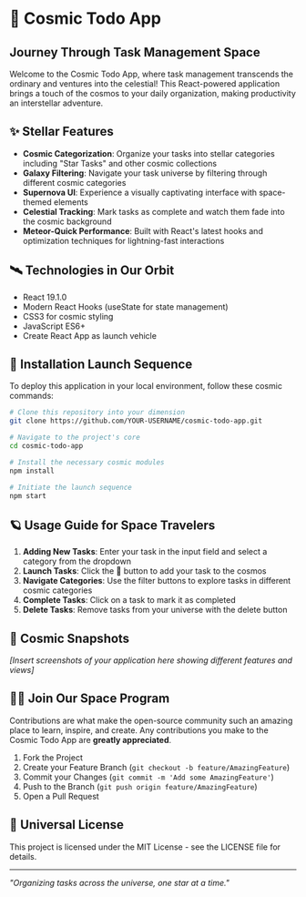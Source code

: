# 🚀 Cosmic Todo App

## Journey Through Task Management Space

Welcome to the Cosmic Todo App, where task management transcends the ordinary and ventures into the celestial! This React-powered application brings a touch of the cosmos to your daily organization, making productivity an interstellar adventure.

## ✨ Stellar Features

- **Cosmic Categorization**: Organize your tasks into stellar categories including "Star Tasks" and other cosmic collections
- **Galaxy Filtering**: Navigate your task universe by filtering through different cosmic categories
- **Supernova UI**: Experience a visually captivating interface with space-themed elements
- **Celestial Tracking**: Mark tasks as complete and watch them fade into the cosmic background
- **Meteor-Quick Performance**: Built with React's latest hooks and optimization techniques for lightning-fast interactions

## 🛰️ Technologies in Our Orbit

- React 19.1.0
- Modern React Hooks (useState for state management)
- CSS3 for cosmic styling
- JavaScript ES6+
- Create React App as launch vehicle

## 🌠 Installation Launch Sequence

To deploy this application in your local environment, follow these cosmic commands:

```bash
# Clone this repository into your dimension
git clone https://github.com/YOUR-USERNAME/cosmic-todo-app.git

# Navigate to the project's core
cd cosmic-todo-app

# Install the necessary cosmic modules
npm install

# Initiate the launch sequence
npm start
```

## 🪐 Usage Guide for Space Travelers

1. **Adding New Tasks**: Enter your task in the input field and select a category from the dropdown
2. **Launch Tasks**: Click the 🚀 button to add your task to the cosmos
3. **Navigate Categories**: Use the filter buttons to explore tasks in different cosmic categories
4. **Complete Tasks**: Click on a task to mark it as completed
5. **Delete Tasks**: Remove tasks from your universe with the delete button

## 📸 Cosmic Snapshots

*[Insert screenshots of your application here showing different features and views]*

## 👩‍🚀 Join Our Space Program

Contributions are what make the open-source community such an amazing place to learn, inspire, and create. Any contributions you make to the Cosmic Todo App are **greatly appreciated**.

1. Fork the Project
2. Create your Feature Branch (`git checkout -b feature/AmazingFeature`)
3. Commit your Changes (`git commit -m 'Add some AmazingFeature'`)
4. Push to the Branch (`git push origin feature/AmazingFeature`)
5. Open a Pull Request

## 📜 Universal License

This project is licensed under the MIT License - see the LICENSE file for details.

---

*"Organizing tasks across the universe, one star at a time."*
